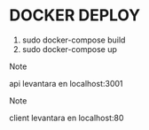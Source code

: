 # DOCKER DEPLOY

1. sudo docker-compose build
2. sudo docker-compose up

>[!NOTE]
> api levantara en localhost:3001

>[!NOTE]
> client levantara en localhost:80